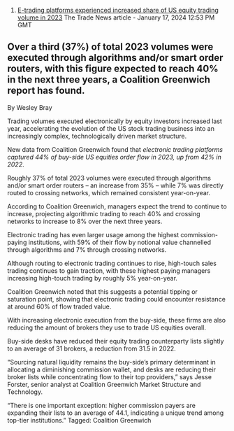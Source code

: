 1. [E-trading platforms experienced increased share of US equity trading volume in 2023](https://www.thetradenews.com/e-trading-platforms-experienced-increased-share-of-us-equity-trading-volume-in-2023/) The Trade News article -  January 17, 2024 12:53 PM GMT



## Over a third (37%) of total 2023 volumes were executed through algorithms and/or smart order routers, with this figure expected to reach 40% in the next three years, a Coalition Greenwich report has found.
By Wesley Bray

Trading volumes executed electronically by equity investors increased last year, accelerating the evolution of the US stock trading business into an increasingly complex, technologically driven market structure.

New data from Coalition Greenwich found that *electronic trading platforms captured 44% of buy-side US equities order flow in 2023, up from 42% in 2022*.

Roughly 37% of total 2023 volumes were executed through algorithms and/or smart order routers – an increase from 35% – while 7% was directly routed to crossing networks, which remained consistent year-on-year.

According to Coalition Greenwich, managers expect the trend to continue to increase, projecting algorithmic trading to reach 40% and crossing networks to increase to 8% over the next three years.

Electronic trading has even larger usage among the highest commission-paying institutions, with 59% of their flow by notional value channelled through algorithms and 7% through crossing networks.

Although routing to electronic trading continues to rise, high-touch sales trading continues to gain traction, with these highest paying managers increasing high-touch trading by roughly 5% year-on-year.

Coalition Greenwich noted that this suggests a potential tipping or saturation point, showing that electronic trading could encounter resistance at around 60% of flow traded value.

With increasing electronic execution from the buy-side, these firms are also reducing the amount of brokers they use to trade US equities overall.

Buy-side desks have reduced their equity trading counterparty lists slightly to an average of 31 brokers, a reduction from 31.5 in 2022.

“Sourcing natural liquidity remains the buy-side’s primary determinant in allocating a diminishing commission wallet, and desks are reducing their broker lists while concentrating flow to their top providers,” says Jesse Forster, senior analyst at Coalition Greenwich Market Structure and Technology.

“There is one important exception: higher commission payers are expanding their lists to an average of 44.1, indicating a unique trend among top-tier institutions.”
Tagged: Coalition Greenwich
